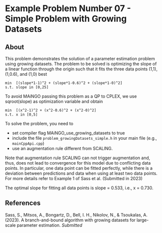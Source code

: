 # Example Problem Number 07 - Simple Problem with Growing Datasets

## About

This problem demonstrates the solution of a parameter estimation problem using growing datasets.
The problem to be solved is optimizing the slope of a linear function through the origin such that it fits the three data points (1,1), (1,0.6), and (1,0) best

    min  [(slope*1-1)^2 + (slope*1-0.6)^2 + (slope*1-0)^2]
    s.t. slope in [0,25]

To avoid MAiNGO passing this problem as a QP to CPLEX, we use sqroot(slope) as optimization variable and obtain

    min  [(x^2-1)^2 + (x^2-0.6)^2 + (x^2-0)^2]
    s.t. x in [0,5]
    
To solve the problem, you need to
* set compiler flag MAiNGO_use_growing_datasets to true
* include the file `problem_growingDatasets_simple.h` in your main file (e.g., `mainCppApi.cpp`)
* use an augmentation rule different from SCALING.
 
Note that augmentation rule SCALING can not trigger augmentation and, thus, does not lead to convergence for this model due to conflicting data points. In particular, one data point can be fitted perfectly, while there is a deviation between predictions and data when using at least two data points.
For more details refer to Example 1 of Sass et al. (Submitted in 2023)

The optimal slope for fitting all data points is slope = 0.533, i.e., x = 0.730.

## References

Sass, S., Mitsos, A., Bongartz, D., Bell, I. H., Nikolov, N., & Tsoukalas, A. (2023). A branch-and-bound algorithm with growing datasets for large-scale parameter estimation. *Submitted*
<!-- Sass, S., Mitsos, A., Bongartz, D., Bell, I. H., Nikolov, N., & Tsoukalas, A. (2023). [A branch-and-bound algorithm with growing datasets for large-scale parameter estimation](url to paper). *Journal* volume, firstPage–lastPage  -->